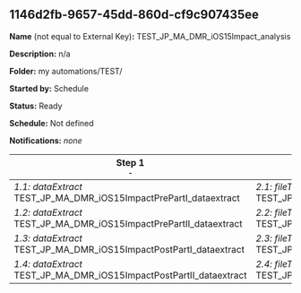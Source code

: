 ## 1146d2fb-9657-45dd-860d-cf9c907435ee

**Name** (not equal to External Key)**:** TEST_JP_MA_DMR_iOS15Impact_analysis

**Description:** n/a

**Folder:** my automations/TEST/

**Started by:** Schedule

**Status:** Ready

**Schedule:** Not defined

**Notifications:** _none_


| Step 1<br>_<small>-</small>_ | Step 2<br>_<small>-</small>_ |
| --- | --- |
| _1.1: dataExtract_<br>TEST_JP_MA_DMR_iOS15ImpactPrePartI_dataextract | _2.1: fileTransfer_<br>TEST_JP_MA_DMR_iOS15ImpactPrePartI_filetransfer |
| _1.2: dataExtract_<br>TEST_JP_MA_DMR_iOS15ImpactPrePartII_dataextract | _2.2: fileTransfer_<br>TEST_JP_MA_DMR_iOS15ImpactPrePartII_filetransfer |
| _1.3: dataExtract_<br>TEST_JP_MA_DMR_iOS15ImpactPostPartI_dataextract | _2.3: fileTransfer_<br>TEST_JP_MA_DMR_iOS15ImpactPostPartI_filetransfer |
| _1.4: dataExtract_<br>TEST_JP_MA_DMR_iOS15ImpactPostPartII_dataextract | _2.4: fileTransfer_<br>TEST_JP_MA_DMR_iOS15ImpactPostPartII_filetransfer |
